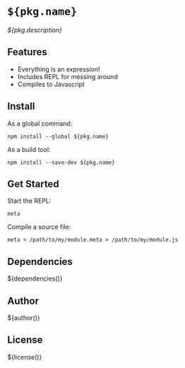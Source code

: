 # `${pkg.name}`

*${pkg.description}*

## Features

- Everything is an expression!
- Includes REPL for messing around
- Compiles to Javascript

## Install

As a global command:

`npm install --global ${pkg.name}`

As a build tool:

`npm install --save-dev ${pkg.name}`

## Get Started

Start the REPL:

`meta`

Compile a source file:

`meta < /path/to/my/module.meta > /path/to/my/module.js`

## Dependencies

${dependencies()}

## Author

${author()}

## License

${license()}
